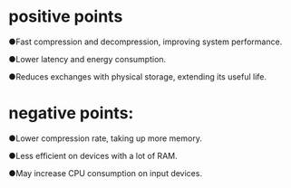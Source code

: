 # positive points

●Fast compression and decompression, improving system performance.

●Lower latency and energy consumption. 

●Reduces exchanges with physical storage, extending its useful life. 

# negative points: 

●Lower compression rate, taking up more memory.

 ●Less efficient on devices with a lot of RAM.

 ●May increase CPU consumption on input devices. 

